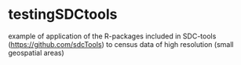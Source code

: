 # testingSDCtools
example of application of the R-packages included in SDC-tools (https://github.com/sdcTools) to census data of high resolution (small geospatial areas)
